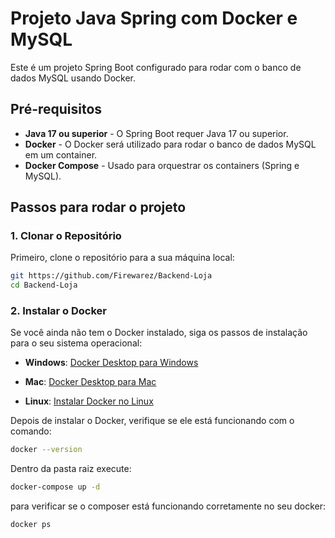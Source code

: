 # Projeto Java Spring com Docker e MySQL

Este é um projeto Spring Boot configurado para rodar com o banco de dados MySQL usando Docker. 

## Pré-requisitos

- **Java 17 ou superior** - O Spring Boot requer Java 17 ou superior.
- **Docker** - O Docker será utilizado para rodar o banco de dados MySQL em um container.
- **Docker Compose** - Usado para orquestrar os containers (Spring e MySQL).

## Passos para rodar o projeto

### 1. **Clonar o Repositório**

Primeiro, clone o repositório para a sua máquina local:

```bash
git https://github.com/Firewarez/Backend-Loja
cd Backend-Loja
```

### 2. Instalar o Docker
Se você ainda não tem o Docker instalado, siga os passos de instalação para o seu sistema operacional:

- **Windows**: [Docker Desktop para Windows](https://www.docker.com/products/docker-desktop)

- **Mac**: [Docker Desktop para Mac](https://www.docker.com/products/docker-desktop)

- **Linux**: [Instalar Docker no Linux](https://docs.docker.com/engine/install/)

Depois de instalar o Docker, verifique se ele está funcionando com o comando:

```bash
docker --version
```

Dentro da pasta raiz execute:

```bash
docker-compose up -d
```

para verificar se o composer está funcionando corretamente no seu docker:
```bash
docker ps
```
